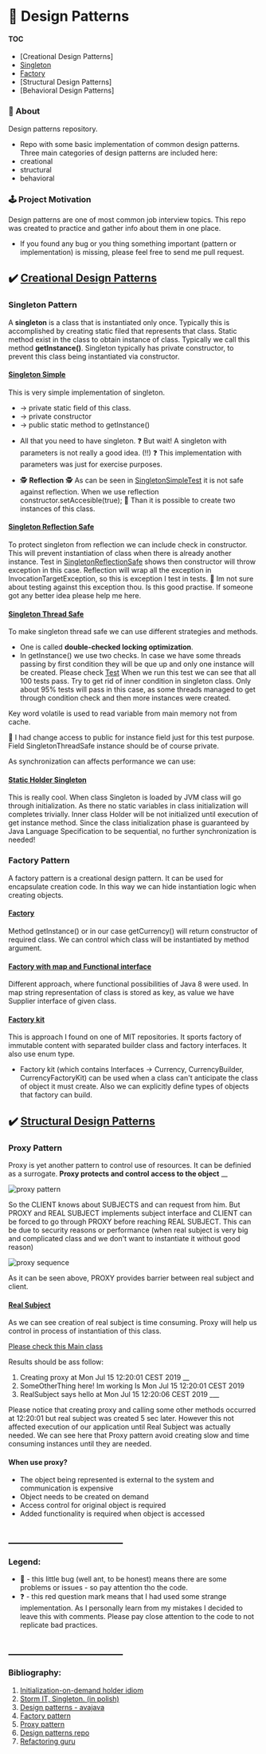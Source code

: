 # 🗿 Design Patterns

#### TOC
- [Creational Design Patterns]
- [Singleton](https://github.com/mihuwis/design_patterns#singleton-simple)
- [Factory](https://github.com/mihuwis/design_patterns#factory)
- [Structural Design Patterns]
- [Behavioral Design Patterns]


### 📮 About
Design patterns repository. 
- Repo with some basic implementation of common design patterns. 
Three main categories of design patterns are included here:
- creational 
- structural 
- behavioral 


### 🕹 Project Motivation
Design patterns are one of most common job interview topics. This repo was created to practice and gather info about them in one place.
- If you found any bug or you thing something important (pattern or implementation) is missing, please feel free to send me pull request.  

## ✔️ [Creational Design Patterns](src/main/java/com/progresspoint/patterns/creational_patterns)

### Singleton Pattern

A **singleton** is a class that is instantiated only once. 
Typically this is accomplished by creating static filed that represents that class.
Static method exist in the class to obtain instance of class. Typically we call this method **getInstance()**. 
Singleton typically has private constructor, to prevent this class being instantiated via constructor. 

#### [Singleton Simple](src/main/java/com/progresspoint/patterns/creational_patterns/singleton/SingletonSimple.java) 

This is very simple implementation of singleton. 
- -> private static field of this class. 
- -> private constructor 
- -> public static method to getInstance() 
* All that you need to have singleton. 
❓ But wait! A singleton with parameters is not really a good idea. (!!) ❓
This implementation with parameters was just for exercise purposes.  
- 🕵️‍ **Reflection** 🕵️‍
As can be seen in [SingletonSimpleTest](src/test/java/com/progresspoint/patterns/creational_patterns/singleton/SingletonSimpleTest.java) 
it is not safe against reflection. 
When we use reflection constructor.setAccesible(true); 🐜 Than it is possible to create two instances of this class. 

#### [Singleton Reflection Safe](src/main/java/com/progresspoint/patterns/creational_patterns/singleton/SingletonReflectionSafe.java)

To protect singleton from reflection we can include check in constructor. 
This will prevent instantiation of class when there is already another instance.
Test in [SingletonReflectionSafe](src/test/java/com/progresspoint/patterns/creational_patterns/singleton/SingletonReflectionSafeTest.java)
shows then constructor will throw exception in this case. 
Reflection will wrap all the exception in InvocationTargetException, so this is exception I test in tests. 
🐜 Im not sure about testing against this exception thou. Is this good practise. If someone got any better idea please help me here.

#### [Singleton Thread Safe](src/main/java/com/progresspoint/patterns/creational_patterns/singleton/SingletonThreadSafe.java)

To make singleton thread safe we can use different strategies and methods. 
- One is called **double-checked locking optimization**. 
- In getInstance() we use two checks. 
In case we have some threads passing by first condition they will be que up and only one instance will be created. 
Please check [Test](src/test/java/com/progresspoint/patterns/creational_patterns/singleton/SingletonReflectionSafeTest.java)
When we run this test we can see that all 100 tests pass. 
Try to get rid of inner condition in singleton class. 
Only about 95% tests will pass in this case, as some threads managed 
to get through condition check and then more instances were created.

Key word volatile is used to read variable from main memory not from cache. 

🐜 I had change access to public for instance field just for this test purpose. 
Field SingletonThreadSafe instance should be of course private. 

As synchronization can affects performance we can use: 

#### [Static Holder Singleton](src/main/java/com/progresspoint/patterns/creational_patterns/singleton/SingletonStaticHolder.java) 
This is really cool. When class Singleton is loaded by JVM class will go through initialization. 
As there no static variables in class initialization will completes trivially. 
Inner class Holder will be not initialized until execution of get instance method. 
Since the class initialization phase is guaranteed by Java Language Specification to be sequential, no further synchronization is needed! 


### Factory Pattern

A factory pattern is a creational design pattern. It can be used for encapsulate creation code. 
In this way we can hide instantiation logic when creating objects. 

#### [Factory](https://github.com/mihuwis/design_patterns/blob/master/src/main/java/com/progresspoint/patterns/creational_patterns/factory/CurrencyFactory.java)
Method getInstance() or in our case getCurrency() will return constructor of required class. 
We can control which class will be instantiated by method argument. 

#### [Factory with map and Functional interface](src/main/java/com/progresspoint/patterns/creational_patterns/factory/CurrencyFunctionalFactory.java)

Different approach, where functional possibilities of Java 8 were used. 
In map string representation of class is stored as key, as value we have Supplier interface of given class.

#### [Factory kit]()

This is approach I found on one of MIT repositories. It sports factory of immutable content with separated builder class
and factory interfaces. It also use enum type.
- Factory kit (which contains Interfaces -> Currency, CurrencyBuilder, CurrencyFactoryKit) can be used when 
a class can't anticipate the class of object it must create. 
Also we can explicitly define types of objects that factory can build. 


## ✔️ [Structural Design Patterns](src/main/java/com/progresspoint/patterns/structural_patterns)

### Proxy Pattern
Proxy is yet another pattern to control use of resources. It can be definied as a surrogate. 
**Proxy protects and control access to the object**
__

![proxy pattern](https://github.com/mihuwis/design_patterns/blob/master/src/main/resources/img/proxy_pattern.png?raw=true)

So the CLIENT knows about SUBJECTS and can request from him. But PROXY and REAL SUBJECT implements subject interface 
and CLIENT can be forced to go through PROXY before reaching REAL SUBJECT. 
This can be due to security reasons or performance (when real subject is very big and complicated class and we don't want 
to instantiate it without good reason)

![proxy sequence](https://github.com/mihuwis/design_patterns/blob/master/src/main/resources/img/proxy_seq.png?raw=true)

As it can be seen above, PROXY provides barrier between real subject and client.

#### [Real Subject](src/main/java/com/progresspoint/patterns/structural_patterns/proxy/RealSubject.java)
As we can see creation of real subject is time consuming. Proxy will help us control in process of instantiation of this class.

[Please check this Main class](src/main/java/com/progresspoint/patterns/Main.java)

Results should be ass follow: 
1. Creating proxy at Mon Jul 15 12:20:01 CEST 2019 __
2. SomeOtherThing here! Im working Is Mon Jul 15 12:20:01 CEST 2019 
3. RealSubject says hello at Mon Jul 15 12:20:06 CEST 2019 ___

Please notice that creating proxy and calling some other methods occurred at 12:20:01 but real subject was created 5 sec later. 
However this not affected execution of our application until Real Subject was actually needed. 
We can see here that Proxy pattern avoid creating slow and time consuming instances until they are needed. 

#### When use proxy? 
- The object being represented is external to the system and communication is expensive
- Object needs to be created on demand
- Access control for original object is required 
- Added functionality is required when object is accessed 
## _______________________
### Legend: 
+ 🐜 - this little bug (well ant, to be honest) means there are some problems or issues - so pay attention tho the code. 
+ ❓ - this red question mark means that I had used some strange implementation. 
As I personally learn from my mistakes I decided to leave this with comments. 
Please pay close attention to the code to not replicate bad practices. 
## _______________________
### Bibliography: 
1. [Initialization-on-demand holder idiom](https://en.wikipedia.org/wiki/Initialization-on-demand_holder_idiom)
2. [Storm IT, Singleton. (in polish)](https://stormit.pl/singleton/)
3. [Design patterns - avajava](http://www.avajava.com/tutorials/categories/design-patterns)
4. [Factory pattern](https://dzone.com/articles/factory-pattern-using-lambda-expression-in-java-8)
5. [Proxy pattern](https://dzone.com/articles/design-patterns-proxy)
6. [Design patterns repo](https://github.com/iluwatar/java-design-patterns)
7. [Refactoring guru](https://refactoring.guru/)

